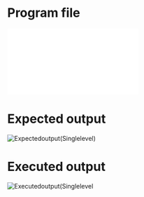 # Program file
![Singlelevel](Singlelevel.py)

# Expected output
![Expectedoutput(Singlelevel)](Expectedoutput(Singlelevel).png)

# Executed output
![Executedoutput(Singlelevel](Executedoutput(Singlelevel).png)
